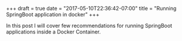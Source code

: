 +++
draft = true
date = "2017-05-10T22:36:42-07:00"
title = "Running SpringBoot application in docker"
+++

In this post I will cover few recommendations for running SpringBoot applications inside a Docker Container. 
